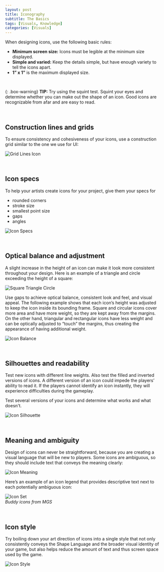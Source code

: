 ```yaml
---
layout: post
title: Iconography
subtitle: The Basics
tags: [Visuals, Knowledge]
categories: [Visuals]
---
```


When designing icons, use the following basic rules:
- **Minimum screen size:** Icons must be legible at the minimum size displayed.
- **Simple and varied:** Keep the details simple, but have enough variety to tell the icons apart. 
- **1” x 1”** is the maximum displayed size.

<br>

{: .box-warning}
**TIP:** Try using the squint test. Squint your eyes and determine whether you can make out the shape of an icon. Good icons are recognizable from afar and are easy to read. 

<br>

## Construction lines and grids
To ensure consistency and cohesiveness of your icons, use a construction grid similar to the one we use for UI:

![Grid Lines Icon](/privatebebomalaka/img/Icon_Creation.jpg)

<br>

## Icon specs
To help your artists create icons for your project, give them your specs for
- rounded corners
- stroke size
- smallest point size
- gaps
- angles

![Icon Specs](/privatebebomalaka/img/Icon_Specs.png)

<br>

## Optical balance and adjustment
A slight increase in the height of an icon can make it look more consistent throughout your design. Here is an example of a triangle and circle exceeding the height of a square:

![Square Triangle Circle](/privatebebomalaka/img/Icon_Height.png)

Use gaps to achieve optical balance, consistent look and feel, and visual appeal. The following example shows that each icon’s height was adjusted to keep the icon inside its bounding frame. Square and circular icons cover more area and have more weight, so they are kept away from the margins. On the other hand, triangular and rectangular icons have less weight and can be optically adjusted to “touch” the margins, thus creating the appearance of having additional weight.

![Icon Balance](/privatebebomalaka/img/Icon_Balance.gif)

<br>

## Silhouettes and readability
Test new icons with different line weights. Also test the filled and inverted versions of icons. A different version of an icon could impede the players’ ability to read it. If the players cannot identify an icon instantly, they will experience difficulties during the gameplay.

Test several versions of your icons and determine what works and what doesn't.

![Icon Silhouette](/privatebebomalaka/img/Icon_Silhouette.png)

<br>

## Meaning and ambiguity
Design of icons can never be straightforward, because you are creating a visual language that will be new to players. Some icons are ambiguous, so they should include text that conveys the meaning clearly:

![Icon Meaning](/privatebebomalaka/img/Icon_Meaning.jpg)

Here’s an example of an icon legend that provides descriptive text next to each potentially ambiguous icon:

![Icon Set](/privatebebomalaka/img/Icon_Set.jpg)  
_Buddy icons from MGS_

<br>

## Icon style 
Try boiling down your art direction of icons into a single style that not only consistently conveys the Shape Language and the broader visual identity of your game, but also helps reduce the amount of text and thus screen space used by the game.

![Icon Style](/privatebebomalaka/img/Icon_Style.jpg)

<br>

